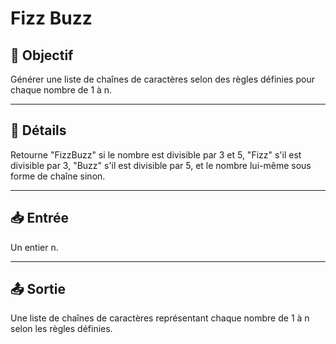 # Fizz Buzz

## 🎯 Objectif

Générer une liste de chaînes de caractères selon des règles définies pour chaque nombre de 1 à n.

---

## 📝 Détails

Retourne "FizzBuzz" si le nombre est divisible par 3 et 5, "Fizz" s'il est divisible par 3, "Buzz" s'il est divisible par 5, et le nombre lui-même sous forme de chaîne sinon.

---

## 📥 Entrée

Un entier n.

---

## 📤 Sortie

Une liste de chaînes de caractères représentant chaque nombre de 1 à n selon les règles définies.

